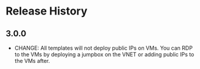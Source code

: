 # Release History

## 3.0.0

- CHANGE: All templates will not deploy public IPs on VMs. You can RDP to the VMs by deploying a jumpbox on the VNET or adding public IPs to the VMs after.
